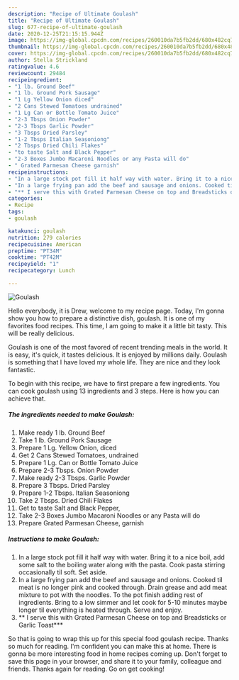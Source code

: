 ```yaml
---
description: "Recipe of Ultimate Goulash"
title: "Recipe of Ultimate Goulash"
slug: 677-recipe-of-ultimate-goulash
date: 2020-12-25T21:15:15.944Z
image: https://img-global.cpcdn.com/recipes/260010da7b5fb2dd/680x482cq70/goulash-recipe-main-photo.jpg
thumbnail: https://img-global.cpcdn.com/recipes/260010da7b5fb2dd/680x482cq70/goulash-recipe-main-photo.jpg
cover: https://img-global.cpcdn.com/recipes/260010da7b5fb2dd/680x482cq70/goulash-recipe-main-photo.jpg
author: Stella Strickland
ratingvalue: 4.6
reviewcount: 29484
recipeingredient:
- "1 lb. Ground Beef"
- "1 lb. Ground Pork Sausage"
- "1 Lg Yellow Onion diced"
- "2 Cans Stewed Tomatoes undrained"
- "1 Lg Can or Bottle Tomato Juice"
- "2-3 Tbsps Onion Powder"
- "2-3 Tbsps Garlic Powder"
- "3 Tbsps Dried Parsley"
- "1-2 Tbsps Italian Seasoniong"
- "2 Tbsps Dried Chili Flakes"
- "to taste Salt and Black Pepper"
- "2-3 Boxes Jumbo Macaroni Noodles or any Pasta will do"
- " Grated Parmesan Cheese garnish"
recipeinstructions:
- "In a large stock pot fill it half way with water. Bring it to a nice boil, add some salt to the boiling water along with the pasta. Cook pasta stirring occasionally til soft. Set aside."
- "In a large frying pan add the beef and sausage and onions. Cooked til meat is no longer pink and cooked through. Drain grease and add meat mixture to pot with the noodles. To the pot finish adding rest of ingredients. Bring to a low simmer and let cook for 5-10 minutes maybe longer til everything is heated through. Serve and enjoy."
- "** I serve this with Grated Parmesan Cheese on top and Breadsticks or Garlic Toast***"
categories:
- Recipe
tags:
- goulash

katakunci: goulash 
nutrition: 279 calories
recipecuisine: American
preptime: "PT34M"
cooktime: "PT42M"
recipeyield: "1"
recipecategory: Lunch

---
```



![Goulash](https://img-global.cpcdn.com/recipes/260010da7b5fb2dd/680x482cq70/goulash-recipe-main-photo.jpg)

Hello everybody, it is Drew, welcome to my recipe page. Today, I'm gonna show you how to prepare a distinctive dish, goulash. It is one of my favorites food recipes. This time, I am going to make it a little bit tasty. This will be really delicious.

Goulash is one of the most favored of recent trending meals in the world. It is easy, it's quick, it tastes delicious. It is enjoyed by millions daily. Goulash is something that I have loved my whole life. They are nice and they look fantastic.




To begin with this recipe, we have to first prepare a few ingredients. You can cook goulash using 13 ingredients and 3 steps. Here is how you can achieve that.

<!--inarticleads1-->

##### The ingredients needed to make Goulash:

1. Make ready 1 lb. Ground Beef
1. Take 1 lb. Ground Pork Sausage
1. Prepare 1 Lg. Yellow Onion, diced
1. Get 2 Cans Stewed Tomatoes, undrained
1. Prepare 1 Lg. Can or Bottle Tomato Juice
1. Prepare 2-3 Tbsps. Onion Powder
1. Make ready 2-3 Tbsps. Garlic Powder
1. Prepare 3 Tbsps. Dried Parsley
1. Prepare 1-2 Tbsps. Italian Seasoniong
1. Take 2 Tbsps. Dried Chili Flakes
1. Get to taste Salt and Black Pepper,
1. Take 2-3 Boxes Jumbo Macaroni Noodles or any Pasta will do
1. Prepare  Grated Parmesan Cheese, garnish




<!--inarticleads2-->

##### Instructions to make Goulash:

1. In a large stock pot fill it half way with water. Bring it to a nice boil, add some salt to the boiling water along with the pasta. Cook pasta stirring occasionally til soft. Set aside.
1. In a large frying pan add the beef and sausage and onions. Cooked til meat is no longer pink and cooked through. Drain grease and add meat mixture to pot with the noodles. To the pot finish adding rest of ingredients. Bring to a low simmer and let cook for 5-10 minutes maybe longer til everything is heated through. Serve and enjoy.
1. ** I serve this with Grated Parmesan Cheese on top and Breadsticks or Garlic Toast***




So that is going to wrap this up for this special food goulash recipe. Thanks so much for reading. I'm confident you can make this at home. There is gonna be more interesting food in home recipes coming up. Don't forget to save this page in your browser, and share it to your family, colleague and friends. Thanks again for reading. Go on get cooking!
